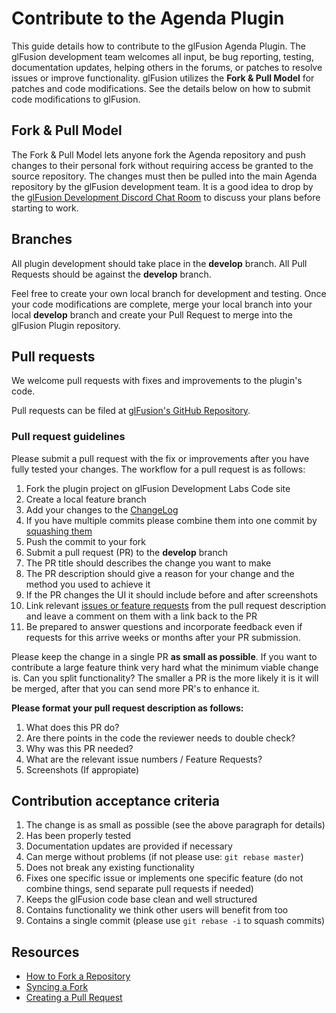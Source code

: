 # Contribute to the Agenda Plugin

This guide details how to contribute to the glFusion Agenda Plugin. The glFusion development
team welcomes all input, be bug reporting, testing, documentation updates, helping others in
the forums, or patches to resolve issues or improve functionality.  glFusion utilizes the
**Fork & Pull Model** for patches and code modifications. See the details below on how to
submit code modifications to glFusion.

## Fork & Pull Model

The Fork & Pull Model lets anyone fork the Agenda repository and push changes to their
personal fork without requiring access be granted to the source repository. The changes
must then be pulled into the main Agenda repository by the glFusion development team.
It is a good idea to drop by the [glFusion Development Discord Chat Room](https://discord.gg/aESFqh6) to
discuss your plans before starting to work.

## Branches

All plugin development should take place in the **develop** branch. All Pull Requests should
be against the **develop** branch.

Feel free to create your own local branch for development and testing. Once your code
modifications are complete, merge your local branch into your local **develop** branch
and create your Pull Request to merge into the glFusion Plugin repository.

## Pull requests

We welcome pull requests with fixes and improvements to the plugin's code.

Pull requests can be filed at [glFusion's GitHub Repository](https://github.com/glFusion/agenda/pulls).

### Pull request guidelines

Please submit a pull request with the fix or improvements after you have fully tested your
changes. The workflow for a pull request is as follows:

1. Fork the plugin project on glFusion Development Labs Code site
1. Create a local feature branch
1. Add your changes to the [ChangeLog](https://github.com/glFusion/agenda/blob/develop/CHANGELOG.md)
1. If you have multiple commits please combine them into one commit by [squashing them](http://git-scm.com/book/en/Git-Tools-Rewriting-History#Squashing-Commits)
1. Push the commit to your fork
1. Submit a pull request (PR) to the **develop** branch
1. The PR title should describes the change you want to make
1. The PR description should give a reason for your change and the method you used to achieve it
1. If the PR changes the UI it should include before and after screenshots
1. Link relevant [issues or feature requests](https://github.com/glFusion/agenda/issues)
from the pull request description and leave a comment on them with a link back to the PR
1. Be prepared to answer questions and incorporate feedback even if requests for this arrive weeks or months after your PR submission.

Please keep the change in a single PR **as small as possible**. If you want to contribute
a large feature think very hard what the minimum viable change is. Can you split
functionality? The smaller a PR is the more likely it is it will be merged, after that
you can send more PR's to enhance it.

**Please format your pull request description as follows:**

1. What does this PR do?
2. Are there points in the code the reviewer needs to double check?
3. Why was this PR needed?
4. What are the relevant issue numbers / Feature Requests?
5. Screenshots (If appropiate)

## Contribution acceptance criteria

1. The change is as small as possible (see the above paragraph for details)
1. Has been properly tested
2. Documentation updates are provided if necessary
1. Can merge without problems (if not please use: `git rebase master`)
1. Does not break any existing functionality
1. Fixes one specific issue or implements one specific feature (do not combine things, send separate pull requests if needed)
1. Keeps the glFusion code base clean and well structured
1. Contains functionality we think other users will benefit from too
1. Contains a single commit (please use `git rebase -i` to squash commits)

## Resources

* [How to Fork a Repository](https://help.github.com/articles/fork-a-repo)
* [Syncing a Fork](https://help.github.com/articles/syncing-a-fork)
* [Creating a Pull Request](https://help.github.com/articles/creating-a-pull-request)
